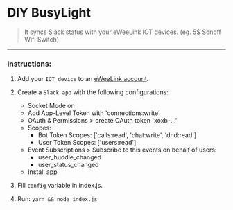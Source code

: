 # DIY BusyLight
> It syncs Slack status with your eWeeLink IOT devices. (eg. 5$ Sonoff Wifi Switch)
---
### Instructions:

1. Add your `IOT device` to an [eWeeLink account](https://ewelink.cc).

2. Create a `Slack app` with the following configurations:
   -  Socket Mode on
   -  Add App-Level Token with 'connections:write'
   -  OAuth & Permissions > create OAuth token 'xoxb-...'
   -  Scopes: 
      -  Bot Token Scopes: ['calls:read', 'chat:write', 'dnd:read']
      -  User Token Scopes: ['users:read']
   -  Event Subscriptions > Subscribe to this events on behalf of users:
      -  user_huddle_changed
      -  user_status_changed
   -  Install app
3. Fill `config` variable in index.js.
4. Run: `yarn && node index.js`


